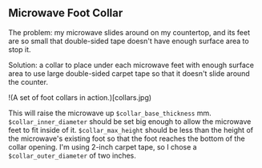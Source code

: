Microwave Foot Collar
---------------------
The problem: my microwave slides around on my countertop, and its feet are so small that double-sided tape doesn't have enough surface area to stop it.

Solution: a collar to place under each microwave feet with enough surface area to use large double-sided carpet tape so that it doesn't slide around the counter.

!(A set of foot collars in action.)[collars.jpg)

This will raise the microwave up `$collar_base_thickness` mm. `$collar_inner_diameter` should be set big enough to allow the microwave feet to fit inside of it. `$collar_max_height` should be less than the height of the microwave's existing foot so that the foot reaches the bottom of the collar opening. I'm using 2-inch carpet tape, so I chose a `$collar_outer_diameter` of two inches.